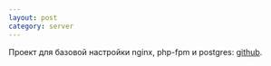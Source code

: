 ```yaml
---
layout: post
category: server
---
```


Проект для базовой настройки nginx, php-fpm и postgres: [github](https://github.com/arduanov/docker-project).